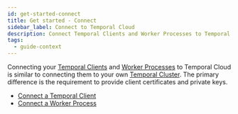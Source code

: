```yaml
---
id: get-started-connect
title: Get started - Connect
sidebar_label: Connect to Temporal Cloud
description: Connect Temporal Clients and Worker Processes to Temporal Cloud.
tags:
  - guide-context
---
```


Connecting your [Temporal Clients](/temporal#temporal-client) and [Worker Processes](/workers#worker-process) to Temporal Cloud is similar to connecting them to your own [Temporal Cluster](/clusters).
The primary difference is the requirement to provide client certificates and private keys.

- [Connect a Temporal Client](/dev-guide/foundations#connect-to-a-cluster)
- [Connect a Worker Process](/dev-guide/foundations#run-worker-processes)
